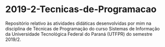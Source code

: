# 2019-2-Tecnicas-de-Programacao
Repositório relativo às atividades didáticas desenvolvidas por mim na disciplina de Técnicas de Programação do curso Sistemas de Informação da Universidade Tecnológica Federal do Paraná (UTFPR) do semestre 2019/2.
